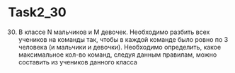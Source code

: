 # Task2_30
30.	В классе N мальчиков и M девочек. Необходимо разбить всех учеников на команды так, чтобы в каждой команде было ровно по 3 человека (и мальчики и девочки). 
Необходимо определить, какое максимальное кол-во команд, следуя данным правилам, можно составить из учеников данного класса

